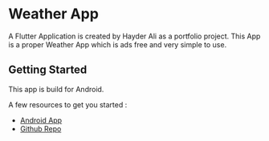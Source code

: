 # Weather App

A Flutter Application is created by Hayder Ali as a portfolio project. This App is a proper Weather App which is ads free and very simple to use.

## Getting Started

This app is build for Android.

A few resources to get you started :

- [Android App](https://drive.google.com/file/d/1-_wHtRKKHun2oc8slY-Xc-E_R7kxY8XI/view?usp=share_link)
- [Github Repo](https://github.com/hyderali0889/weather_app)
